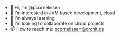 - 👋 Hi, I’m @pcornelissen
- 👀 I’m interested in JVM based development, cloud
- 🌱 I’m always learning 
- 💞️ I’m looking to collaborate on cloud projects
- 📫 How to reach me: pcornelissen@orchit.de

<!---
pcornelissen/pcornelissen is a ✨ special ✨ repository because its `README.md` (this file) appears on your GitHub profile.
You can click the Preview link to take a look at your changes.
--->
